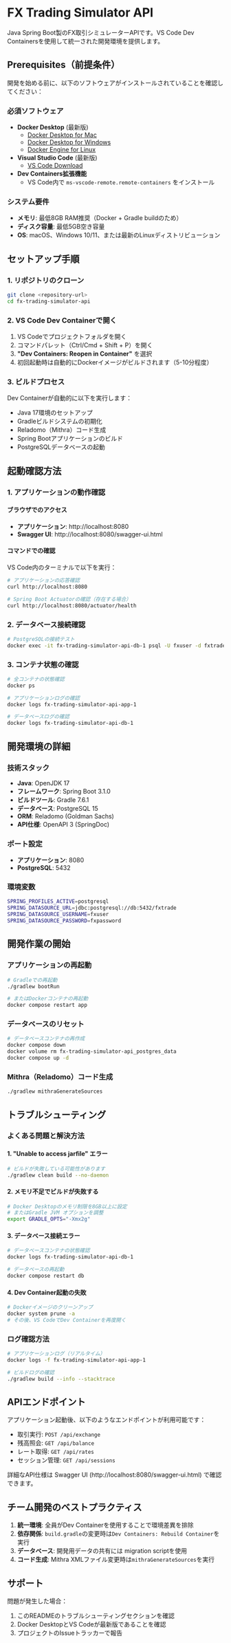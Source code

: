 # FX Trading Simulator API

Java Spring Boot製のFX取引シミュレーターAPIです。VS Code Dev Containersを使用して統一された開発環境を提供します。

## Prerequisites（前提条件）

開発を始める前に、以下のソフトウェアがインストールされていることを確認してください：

### 必須ソフトウェア
- **Docker Desktop** (最新版)
  - [Docker Desktop for Mac](https://docs.docker.com/desktop/install/mac-install/)
  - [Docker Desktop for Windows](https://docs.docker.com/desktop/install/windows-install/)
  - [Docker Engine for Linux](https://docs.docker.com/engine/install/)
- **Visual Studio Code** (最新版)
  - [VS Code Download](https://code.visualstudio.com/download)
- **Dev Containers拡張機能**
  - VS Code内で `ms-vscode-remote.remote-containers` をインストール

### システム要件
- **メモリ**: 最低8GB RAM推奨（Docker + Gradle buildのため）
- **ディスク容量**: 最低5GB空き容量
- **OS**: macOS、Windows 10/11、または最新のLinuxディストリビューション

## セットアップ手順

### 1. リポジトリのクローン
```bash
git clone <repository-url>
cd fx-trading-simulator-api
```

### 2. VS Code Dev Containerで開く
1. VS Codeでプロジェクトフォルダを開く
2. コマンドパレット（Ctrl/Cmd + Shift + P）を開く
3. **"Dev Containers: Reopen in Container"** を選択
4. 初回起動時は自動的にDockerイメージがビルドされます（5-10分程度）

### 3. ビルドプロセス
Dev Containerが自動的に以下を実行します：
- Java 17環境のセットアップ
- Gradleビルドシステムの初期化
- Reladomo（Mithra）コード生成
- Spring Bootアプリケーションのビルド
- PostgreSQLデータベースの起動

## 起動確認方法

### 1. アプリケーションの動作確認

#### ブラウザでのアクセス
- **アプリケーション**: http://localhost:8080
- **Swagger UI**: http://localhost:8080/swagger-ui.html

#### コマンドでの確認
VS Code内のターミナルで以下を実行：
```bash
# アプリケーションの応答確認
curl http://localhost:8080

# Spring Boot Actuatorの確認（存在する場合）
curl http://localhost:8080/actuator/health
```

### 2. データベース接続確認
```bash
# PostgreSQLの接続テスト
docker exec -it fx-trading-simulator-api-db-1 psql -U fxuser -d fxtrade -c "SELECT version();"
```

### 3. コンテナ状態の確認
```bash
# 全コンテナの状態確認
docker ps

# アプリケーションログの確認
docker logs fx-trading-simulator-api-app-1

# データベースログの確認
docker logs fx-trading-simulator-api-db-1
```

## 開発環境の詳細

### 技術スタック
- **Java**: OpenJDK 17
- **フレームワーク**: Spring Boot 3.1.0
- **ビルドツール**: Gradle 7.6.1
- **データベース**: PostgreSQL 15
- **ORM**: Reladomo (Goldman Sachs)
- **API仕様**: OpenAPI 3 (SpringDoc)

### ポート設定
- **アプリケーション**: 8080
- **PostgreSQL**: 5432

### 環境変数
```bash
SPRING_PROFILES_ACTIVE=postgresql
SPRING_DATASOURCE_URL=jdbc:postgresql://db:5432/fxtrade
SPRING_DATASOURCE_USERNAME=fxuser
SPRING_DATASOURCE_PASSWORD=fxpassword
```

## 開発作業の開始

### アプリケーションの再起動
```bash
# Gradleでの再起動
./gradlew bootRun

# またはDockerコンテナの再起動
docker compose restart app
```

### データベースのリセット
```bash
# データベースコンテナの再作成
docker compose down
docker volume rm fx-trading-simulator-api_postgres_data
docker compose up -d
```

### Mithra（Reladomo）コード生成
```bash
./gradlew mithraGenerateSources
```

## トラブルシューティング

### よくある問題と解決方法

#### 1. "Unable to access jarfile" エラー
```bash
# ビルドが失敗している可能性があります
./gradlew clean build --no-daemon
```

#### 2. メモリ不足でビルドが失敗する
```bash
# Docker Desktopのメモリ制限を8GB以上に設定
# またはGradle JVM オプションを調整
export GRADLE_OPTS="-Xmx2g"
```

#### 3. データベース接続エラー
```bash
# データベースコンテナの状態確認
docker logs fx-trading-simulator-api-db-1

# データベースの再起動
docker compose restart db
```

#### 4. Dev Container起動の失敗
```bash
# Dockerイメージのクリーンアップ
docker system prune -a
# その後、VS CodeでDev Containerを再度開く
```

### ログ確認方法
```bash
# アプリケーションログ（リアルタイム）
docker logs -f fx-trading-simulator-api-app-1

# ビルドログの確認
./gradlew build --info --stacktrace
```

## APIエンドポイント

アプリケーション起動後、以下のようなエンドポイントが利用可能です：
- 取引実行: `POST /api/exchange`
- 残高照会: `GET /api/balance`
- レート取得: `GET /api/rates`
- セッション管理: `GET /api/sessions`

詳細なAPI仕様は Swagger UI (http://localhost:8080/swagger-ui.html) で確認できます。

## チーム開発のベストプラクティス

1. **統一環境**: 全員がDev Containerを使用することで環境差異を排除
2. **依存関係**: `build.gradle`の変更時は`Dev Containers: Rebuild Container`を実行
3. **データベース**: 開発用データの共有には migration scriptを使用
4. **コード生成**: Mithra XMLファイル変更時は`mithraGenerateSources`を実行

## サポート

問題が発生した場合：
1. このREADMEのトラブルシューティングセクションを確認
2. Docker DesktopとVS Codeが最新版であることを確認
3. プロジェクトのIssueトラッカーで報告